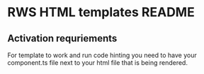 # RWS HTML templates README

## Activation requriements

For template to work and run code hinting you need to have your component.ts file next to your html file that is being rendered.
